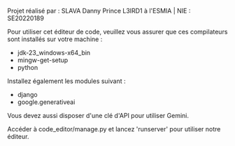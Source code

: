 Projet réalisé par : SLAVA Danny Prince L3IRD1 à l'ESMIA | NIE : SE20220189

Pour utiliser cet éditeur de code, veuillez vous assurer que ces compilateurs sont installés sur votre machine : 

- jdk-23_windows-x64_bin
- mingw-get-setup
- python

Installez également les modules suivant :

- django
- google.generativeai

Vous devez aussi disposer d'une clé d'API pour utiliser Gemini.

Accéder à code_editor/manage.py et lancez 'runserver' pour utiliser notre éditeur.